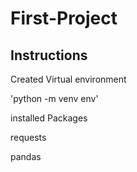# First-Project

## Instructions

Created Virtual environment

'python -m venv env'

installed Packages

requests

pandas